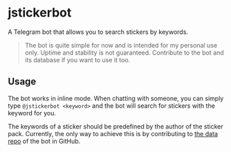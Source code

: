# jstickerbot

A Telegram bot that allows you to search stickers by keywords.

> The bot is quite simple for now and is intended for my personal use only. Uptime and stability is not guaranteed. Contribute to the bot and its database if you want to use it too.

## Usage

The bot works in inline mode. When chatting with someone, you can simply type `@jstickerbot <keyword>` and the bot will search for stickers with the keyword for you.

The keywords of a sticker should be predefined by the author of the sticker pack. Currently, the only way to achieve this is by contributing to [the data repo](https://github.com/JingBh/jstickerbot_data) of the bot in GitHub.
